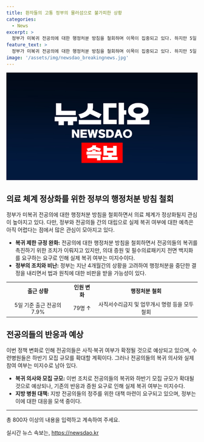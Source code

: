 ```yaml
---
title: 환자들의 고통 정부의 물러섬으로 불가피한 상황
categories:
  - News
excerpt: >
  정부가 미복귀 전공의에 대한 행정처분 방침을 철회하며 이목이 집중되고 있다. 하지만 5일 기준 출근한 전공의는 79명 늘어나 7.9%에 불과하며, 실제로 얼마나 많은 전공의가 복귀할지는 미지수다. 정부의 조치에 대한 의료계의 여론은 여전히 분분하며, 전공의들은 계속해서 법과 원칙을 강조하고 대립하고 있는 상황이다. 이에 정부는 사직한 전공의들에 대한 특례 규정을 제시하고 있는데, 이에 대한 의사 커뮤니티 등의 반응은 여전히 냉소적이다. 전공의들이 실제로 하반기 모집에 지원할지에 대한 미지수도 계속되고 있다.
feature_text: >
  정부가 미복귀 전공의에 대한 행정처분 방침을 철회하며 이목이 집중되고 있다. 하지만 5일 기준 출근한 전공의는 79명 늘어나 7.9%에 불과하며, 실제로 얼마나 많은 전공의가 복귀할지는 미지수다. 정부의 조치에 대한 의료계의 여론은 여전히 분분하며, 전공의들은 계속해서 법과 원칙을 강조하고 대립하고 있는 상황이다. 이에 정부는 사직한 전공의들에 대한 특례 규정을 제시하고 있는데, 이에 대한 의사 커뮤니티 등의 반응은 여전히 냉소적이다. 전공의들이 실제로 하반기 모집에 지원할지에 대한 미지수도 계속되고 있다.
image: '/assets/img/newsdao_breakingnews.jpg'
---
```


<p><img src="/assets/img/newsdao_breakingnews.jpg" alt="bookingtag 속보" /></p>

<h2 data-ke-size="size26">의료 체계 정상화를 위한 정부의 행정처분 방침 철회</h2>

<p data-ke-size="size16">정부가 미복귀 전공의에 대한 행정처분 방침을 철회하면서 의료 체계가 정상화될지 관심이 높아지고 있다. 다만, 정부와 전공의들 간의 대립으로 실제 복귀 여부에 대한 예측은 아직 어렵다는 점에서 많은 관심이 모아지고 있다.</p>

<ul>
<li><b>복귀 제한 규정 완화:</b> 전공의에 대한 행정처분 방침을 철회하면서 전공의들의 복귀를 촉진하기 위한 조치가 이뤄지고 있지만, 의대 증원 및 필수의료패키지 전면 백지화를 요구하는 요구로 인해 실제 복귀 여부는 미지수이다.</li>
<li><b>정부의 조치와 비난:</b> 정부는 지난 4개월간의 상황을 고려하여 행정처분을 중단한 결정을 내리면서 법과 원칙에 대한 비판을 받을 가능성이 있다.</li>
</ul>

<table>
<tbody>
<tr>
<td style="text-align: center; height: 17px;"><b>출근 상황</b></td>
<td style="text-align: center; height: 17px;"><b>인원 변화</b></td>
<td style="text-align: center; height: 17px;"><b>행정처분 철회</b></td>
</tr>
<tr>
<td style="text-align: center;">5일 기준 출근 전공의 7.9%</td>
<td style="text-align: center;">79명 ↑</td>
<td style="text-align: center;">사직서수리금지 및 업무개시 명령 등을 모두 철회</td>
</tr>
</tbody>
</table>

<h2 data-ke-size="size26">전공의들의 반응과 예상</h2>

<p data-ke-size="size16">이번 정책 변화로 인해 전공의들은 사직·복귀 여부가 확정될 것으로 예상되고 있으며, 수련병원들은 하반기 모집 규모를 확대할 계획이다. 그러나 전공의들의 복귀 의사와 실제 참여 여부는 미지수로 남아 있다.</p>

<ul>
<li><b>복귀 의사와 모집 규모:</b> 이번 조치로 전공의들의 복귀와 하반기 모집 규모가 확대될 것으로 예상되나, 기존의 반응과 증원 요구로 인해 실제 복귀 여부는 미지수다.</li>
<li><b>지방 병원 대책:</b> 지방 전공의들의 정주를 위한 대책 마련이 요구되고 있으며, 정부는 이에 대한 대응을 모색 중이다. </li>
</ul>

<hr>

<p data-ke-size="size16">총 800자 이상의 내용을 입력하고 계속하여 주세요.</p>
실시간 뉴스 속보는, <a href="https://newsdao.kr" rel="dofollow">https://newsdao.kr</a>


